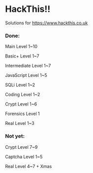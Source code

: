 HackThis!!
=======

Solutions for https://www.hackthis.co.uk

### Done:

Main Level 1~10

Basic+ Level 1~7

Intermediate Level 1~7

JavaScript Level 1~5

SQLi Level 1~2

Coding Level 1~2

Crypt Level 1~6

Forensics Level 1

Real Level 1~3

### Not yet:

Crypt Level 7~9

Captcha Level 1~5

Real Level 4~7 + Xmas